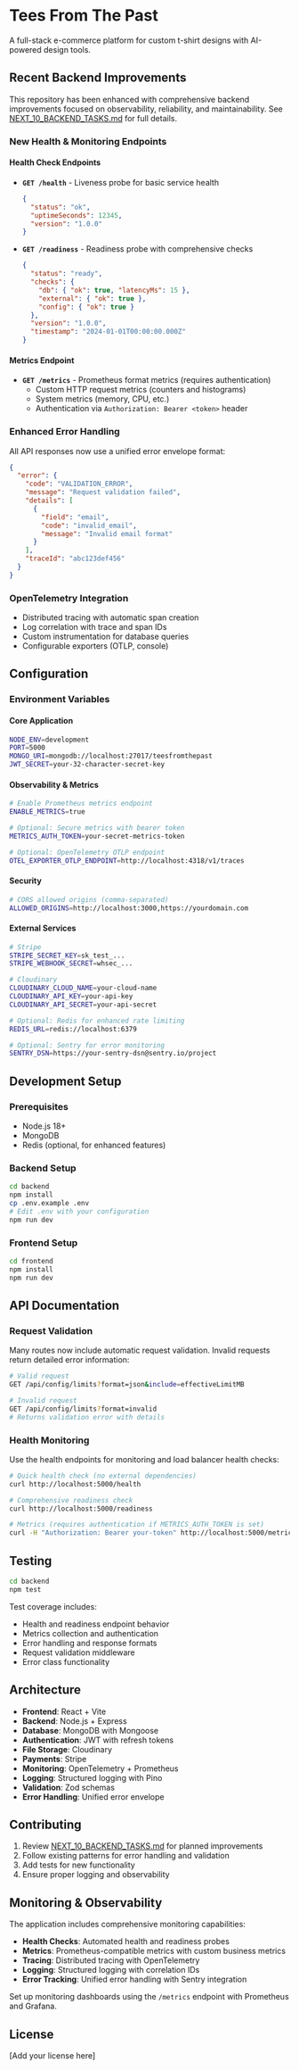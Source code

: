 # Tees From The Past

A full-stack e-commerce platform for custom t-shirt designs with AI-powered design tools.

## Recent Backend Improvements

This repository has been enhanced with comprehensive backend improvements focused on observability, reliability, and maintainability. See [NEXT_10_BACKEND_TASKS.md](docs/NEXT_10_BACKEND_TASKS.md) for full details.

### New Health & Monitoring Endpoints

#### Health Check Endpoints
- **`GET /health`** - Liveness probe for basic service health
  ```json
  {
    "status": "ok",
    "uptimeSeconds": 12345,
    "version": "1.0.0"
  }
  ```

- **`GET /readiness`** - Readiness probe with comprehensive checks
  ```json
  {
    "status": "ready",
    "checks": {
      "db": { "ok": true, "latencyMs": 15 },
      "external": { "ok": true },
      "config": { "ok": true }
    },
    "version": "1.0.0",
    "timestamp": "2024-01-01T00:00:00.000Z"
  }
  ```

#### Metrics Endpoint
- **`GET /metrics`** - Prometheus format metrics (requires authentication)
  - Custom HTTP request metrics (counters and histograms)
  - System metrics (memory, CPU, etc.)
  - Authentication via `Authorization: Bearer <token>` header

### Enhanced Error Handling

All API responses now use a unified error envelope format:

```json
{
  "error": {
    "code": "VALIDATION_ERROR",
    "message": "Request validation failed",
    "details": [
      {
        "field": "email",
        "code": "invalid_email",
        "message": "Invalid email format"
      }
    ],
    "traceId": "abc123def456"
  }
}
```

### OpenTelemetry Integration

- Distributed tracing with automatic span creation
- Log correlation with trace and span IDs
- Custom instrumentation for database queries
- Configurable exporters (OTLP, console)

## Configuration

### Environment Variables

#### Core Application
```bash
NODE_ENV=development
PORT=5000
MONGO_URI=mongodb://localhost:27017/teesfromthepast
JWT_SECRET=your-32-character-secret-key
```

#### Observability & Metrics
```bash
# Enable Prometheus metrics endpoint
ENABLE_METRICS=true

# Optional: Secure metrics with bearer token
METRICS_AUTH_TOKEN=your-secret-metrics-token

# Optional: OpenTelemetry OTLP endpoint
OTEL_EXPORTER_OTLP_ENDPOINT=http://localhost:4318/v1/traces
```

#### Security
```bash
# CORS allowed origins (comma-separated)
ALLOWED_ORIGINS=http://localhost:3000,https://yourdomain.com
```

#### External Services
```bash
# Stripe
STRIPE_SECRET_KEY=sk_test_...
STRIPE_WEBHOOK_SECRET=whsec_...

# Cloudinary
CLOUDINARY_CLOUD_NAME=your-cloud-name
CLOUDINARY_API_KEY=your-api-key
CLOUDINARY_API_SECRET=your-api-secret

# Optional: Redis for enhanced rate limiting
REDIS_URL=redis://localhost:6379

# Optional: Sentry for error monitoring
SENTRY_DSN=https://your-sentry-dsn@sentry.io/project
```

## Development Setup

### Prerequisites
- Node.js 18+ 
- MongoDB
- Redis (optional, for enhanced features)

### Backend Setup
```bash
cd backend
npm install
cp .env.example .env
# Edit .env with your configuration
npm run dev
```

### Frontend Setup
```bash
cd frontend
npm install
npm run dev
```

## API Documentation

### Request Validation

Many routes now include automatic request validation. Invalid requests return detailed error information:

```bash
# Valid request
GET /api/config/limits?format=json&include=effectiveLimitMB

# Invalid request  
GET /api/config/limits?format=invalid
# Returns validation error with details
```

### Health Monitoring

Use the health endpoints for monitoring and load balancer health checks:

```bash
# Quick health check (no external dependencies)
curl http://localhost:5000/health

# Comprehensive readiness check
curl http://localhost:5000/readiness

# Metrics (requires authentication if METRICS_AUTH_TOKEN is set)
curl -H "Authorization: Bearer your-token" http://localhost:5000/metrics
```

## Testing

```bash
cd backend
npm test
```

Test coverage includes:
- Health and readiness endpoint behavior
- Metrics collection and authentication
- Error handling and response formats
- Request validation middleware
- Error class functionality

## Architecture

- **Frontend**: React + Vite
- **Backend**: Node.js + Express
- **Database**: MongoDB with Mongoose
- **Authentication**: JWT with refresh tokens
- **File Storage**: Cloudinary
- **Payments**: Stripe
- **Monitoring**: OpenTelemetry + Prometheus
- **Logging**: Structured logging with Pino
- **Validation**: Zod schemas
- **Error Handling**: Unified error envelope

## Contributing

1. Review [NEXT_10_BACKEND_TASKS.md](docs/NEXT_10_BACKEND_TASKS.md) for planned improvements
2. Follow existing patterns for error handling and validation
3. Add tests for new functionality
4. Ensure proper logging and observability

## Monitoring & Observability

The application includes comprehensive monitoring capabilities:

- **Health Checks**: Automated health and readiness probes
- **Metrics**: Prometheus-compatible metrics with custom business metrics
- **Tracing**: Distributed tracing with OpenTelemetry
- **Logging**: Structured logging with correlation IDs
- **Error Tracking**: Unified error handling with Sentry integration

Set up monitoring dashboards using the `/metrics` endpoint with Prometheus and Grafana.

## License

[Add your license here]